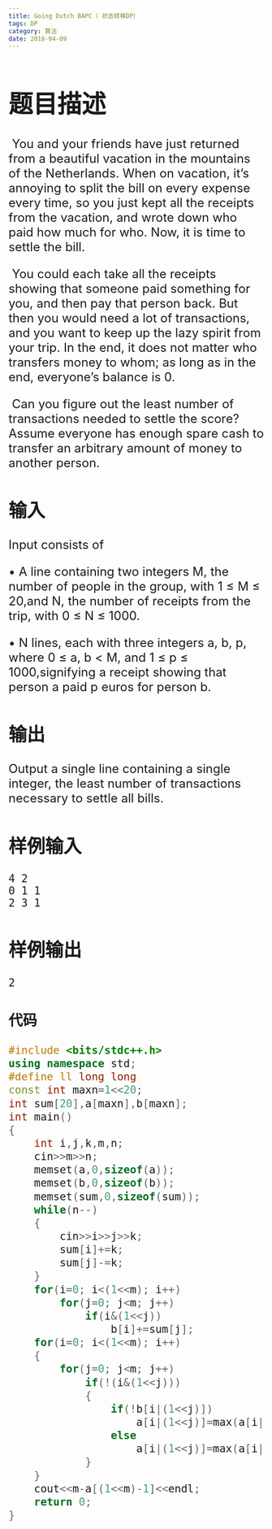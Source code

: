 ```yaml
---
title: Going Dutch BAPC（ 状态转移DP）
tags: DP
category: 算法 
date: 2018-04-09
---
```


<font size=5> 

# 题目描述

​     You and your friends have just returned from a beautiful vacation in the mountains of the Netherlands. When on vacation, it’s annoying to split the bill on every expense every time, so you just kept all the receipts from the vacation, and wrote down who paid how much for who. Now, it is time to settle the bill.

​    You could each take all the receipts showing that someone paid something for you, and then pay that person back. But then you would need a lot of transactions, and you want to keep up the lazy spirit from your trip. In the end, it does not matter who transfers money to whom; as long as in the end, everyone’s balance is 0.

​    Can you figure out the least number of transactions needed to settle the score? Assume everyone has enough spare cash to transfer an arbitrary amount of money to another person.

## 输入

 Input consists of

• A line containing two integers M, the number of people in the group, with 1 ≤ M ≤ 20,and N, the number of receipts from the trip, with 0 ≤ N ≤ 1000.

• N lines, each with three integers a, b, p, where 0 ≤ a, b < M, and 1 ≤ p ≤ 1000,signifying a receipt showing that person a paid p euros for person b.

## 输出

Output a single line containing a single integer, the least number of transactions necessary to settle all bills.

## 样例输入



```
4 2
0 1 1
2 3 1
```

## 样例输出



```
2
```

### 代码

```c++
#include <bits/stdc++.h>
using namespace std;
#define ll long long
const int maxn=1<<20;
int sum[20],a[maxn],b[maxn];
int main()
{
    int i,j,k,m,n;
    cin>>m>>n;
    memset(a,0,sizeof(a));
    memset(b,0,sizeof(b));
    memset(sum,0,sizeof(sum));
    while(n--)
    {
        cin>>i>>j>>k;
        sum[i]+=k;
        sum[j]-=k;
    }
    for(i=0; i<(1<<m); i++)
        for(j=0; j<m; j++)
            if(i&(1<<j))
                b[i]+=sum[j];
    for(i=0; i<(1<<m); i++)
    {
        for(j=0; j<m; j++)
            if(!(i&(1<<j)))
            {
                if(!b[i|(1<<j)])
                    a[i|(1<<j)]=max(a[i|(1<<j)],a[i]+1);
                else
                    a[i|(1<<j)]=max(a[i|(1<<j)],a[i]);
            }
    }
    cout<<m-a[(1<<m)-1]<<endl;
    return 0;
}
```

